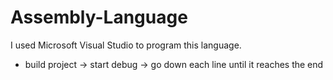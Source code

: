 # Assembly-Language

I used Microsoft Visual Studio to program this language.
- build project -> start debug -> go down each line until it reaches the end
